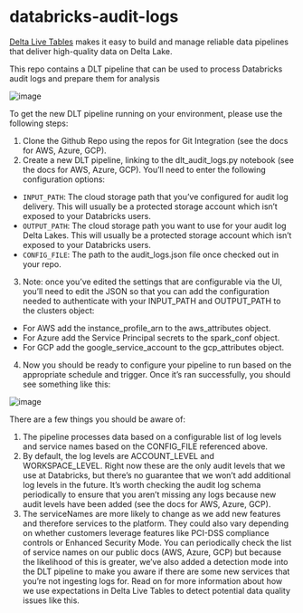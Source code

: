 # databricks-audit-logs

[Delta Live Tables](https://databricks.com/product/delta-live-tables) makes it easy to build and manage reliable data pipelines that deliver high-quality data on Delta Lake.

This repo contains a DLT pipeline that can be used to process Databricks audit logs and prepare them for analysis 

![image](https://user-images.githubusercontent.com/43955924/159453039-c8e5a653-c8dc-4353-84ce-3b22c984b2cf.png)

To get the new DLT pipeline running on your environment, please use the following steps:

1. Clone the Github Repo using the repos for Git Integration (see the docs for AWS, Azure, GCP). 
2. Create a new DLT pipeline, linking to the dlt_audit_logs.py notebook (see the docs for AWS, Azure, GCP). You’ll need to enter the following configuration options:
  * ```INPUT_PATH```: The cloud storage path that you’ve configured for audit log delivery. This will usually be a protected storage account which isn’t exposed to your Databricks users.
  * ```OUTPUT_PATH```: The cloud storage path you want to use for your audit log Delta Lakes. This will usually be a protected storage account which isn’t exposed to your Databricks users.
  * ```CONFIG_FILE```: The path to the audit_logs.json file once checked out in your repo. 
3. Note: once you’ve edited the settings that are configurable via the UI, you’ll need to edit the JSON so that you can add the configuration needed to authenticate with your INPUT_PATH and OUTPUT_PATH to the clusters object:
  * For AWS add the instance_profile_arn to the aws_attributes object.
  * For Azure add the Service Principal secrets to the spark_conf object.
  * For GCP add the google_service_account to the  gcp_attributes object.
4. Now you should be ready to configure your pipeline to run based on the appropriate schedule and trigger. Once it’s ran successfully, you should see something like this:

![image](https://user-images.githubusercontent.com/43955924/159453365-f8c0045d-45bb-46cf-a1ab-6b92ac640e3a.png)

There are a few things you should be aware of:

1. The pipeline processes data based on a configurable list of log levels and service names based on the CONFIG_FILE referenced above.
2. By default, the log levels are ACCOUNT_LEVEL and WORKSPACE_LEVEL. Right now these are the only audit levels that we use at Databricks, but there’s no guarantee that we won’t add additional log levels in the future. It’s worth checking the audit log schema periodically to ensure that you aren’t missing any logs because new audit levels have been added (see the docs for AWS, Azure, GCP).
3. The serviceNames are more likely to change as we add new features and therefore services to the platform. They could also vary depending on whether customers leverage features like PCI-DSS compliance controls or Enhanced Security Mode. You can periodically check the list of service names on our public docs (AWS, Azure, GCP) but because the likelihood of this is greater, we’ve also added a detection mode into the DLT pipeline to make you aware if there are some new services that you’re not ingesting logs for. Read on for more information about how we use expectations in Delta Live Tables to detect potential data quality issues like this. 

